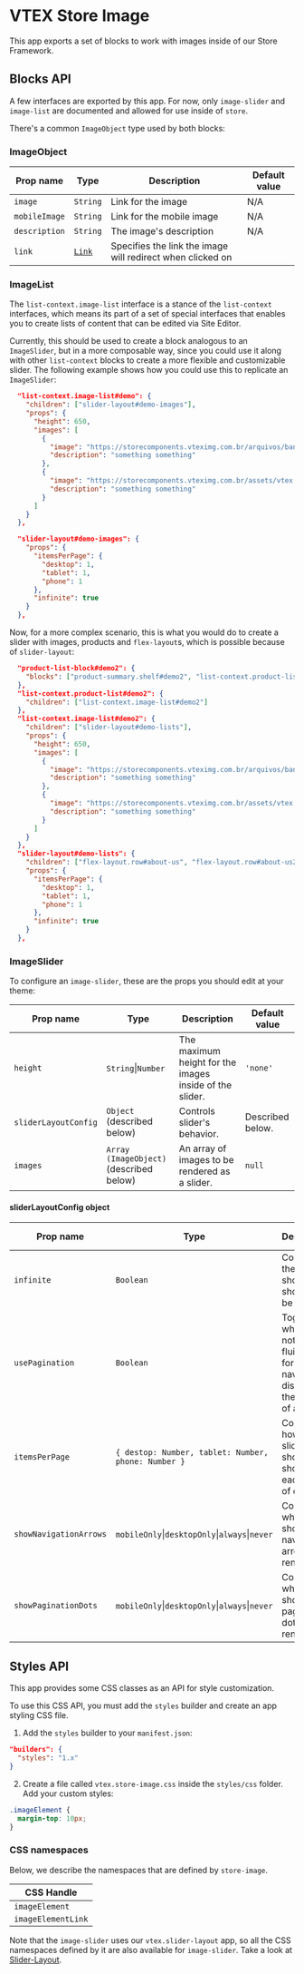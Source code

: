 # VTEX Store Image

This app exports a set of blocks to work with images inside of our Store Framework.

## Blocks API

A few interfaces are exported by this app. For now, only `image-slider` and `image-list` are documented and allowed for use inside of `store`.

There's a common `ImageObject` type used by both blocks:

### ImageObject

| Prop name     | Type                                                                                                                                | Description                                                | Default value |
| ------------- | ----------------------------------------------------------------------------------------------------------------------------------- | ---------------------------------------------------------- | ------------- |
| `image`       | `String`                                                                                                                            | Link for the image                                         | N/A           |
| `mobileImage` | `String`                                                                                                                            | Link for the mobile image                                  | N/A           |
| `description` | `String`                                                                                                                            | The image's description                                    | N/A           |
| `link`        | [`Link`](https://github.com/vtex-apps/native-types/blob/f63aeeb8f6e62f4a9aaec052a8be34973be7389b/pages/contentSchemas.json#L52-L74) | Specifies the link the image will redirect when clicked on |

### ImageList

The `list-context.image-list` interface is a stance of the `list-context` interfaces, which means its part of a set of special interfaces that enables you to create lists of content that can be edited via Site Editor.

Currently, this should be used to create a block analogous to an `ImageSlider`, but in a more composable way, since you could use it along with other `list-context` blocks to create a more flexible and customizable slider. The following example shows how you could use this to replicate an `ImageSlider`:

```json
  "list-context.image-list#demo": {
    "children": ["slider-layout#demo-images"],
    "props": {
      "height": 650,
      "images": [
        {
          "image": "https://storecomponents.vteximg.com.br/arquivos/banner-infocard2.png",
          "description": "something something"
        },
        {
          "image": "https://storecomponents.vteximg.com.br/assets/vtex.file-manager-graphql/images/Group%207%20(1)%20(1)%20(1)%20(1)%20(1)___c6b3ed853fb16a08b265753b50e0c57a.png",
          "description": "something something"
        }
      ]
    }
  },

  "slider-layout#demo-images": {
    "props": {
      "itemsPerPage": {
        "desktop": 1,
        "tablet": 1,
        "phone": 1
      },
      "infinite": true
    }
  },
```

Now, for a more complex scenario, this is what you would do to create a slider with images, products and `flex-layout`s, which is possible because of `slider-layout`:

```json
  "product-list-block#demo2": {
    "blocks": ["product-summary.shelf#demo2", "list-context.product-list#demo2"]
  },
  "list-context.product-list#demo2": {
    "children": ["list-context.image-list#demo2"]
  },
  "list-context.image-list#demo2": {
    "children": ["slider-layout#demo-lists"],
    "props": {
      "height": 650,
      "images": [
        {
          "image": "https://storecomponents.vteximg.com.br/arquivos/banner-infocard2.png",
          "description": "something something"
        },
        {
          "image": "https://storecomponents.vteximg.com.br/assets/vtex.file-manager-graphql/images/Group%207%20(1)%20(1)%20(1)%20(1)%20(1)___c6b3ed853fb16a08b265753b50e0c57a.png",
          "description": "something something"
        }
      ]
    }
  },
  "slider-layout#demo-lists": {
    "children": ["flex-layout.row#about-us", "flex-layout.row#about-us2"],
    "props": {
      "itemsPerPage": {
        "desktop": 1,
        "tablet": 1,
        "phone": 1
      },
      "infinite": true
    }
  },
```

### ImageSlider

To configure an `image-slider`, these are the props you should edit at your theme:

| Prop name            | Type                                    | Description                                             | Default value    |
| -------------------- | --------------------------------------- | ------------------------------------------------------- | ---------------- |
| `height`             | `String`&#124;`Number`                  | The maximum height for the images inside of the slider. | `'none'`         |
| `sliderLayoutConfig` | `Object` (described below)              | Controls slider's behavior.                             | Described below. |
| `images`             | `Array (ImageObject)` (described below) | An array of images to be rendered as a slider.          | `null`           |

#### sliderLayoutConfig object

| Prop name              | Type                                                       | Description                                                                                    | Default value                        |
| ---------------------- | ---------------------------------------------------------- | ---------------------------------------------------------------------------------------------- | ------------------------------------ |
| `infinite`             | `Boolean`                                                  | Controls if the slider should or should not be infinite.                                       | `true`                               |
| `usePagination`        | `Boolean`                                                  | Toggles whether or not to use a fluid scroll for navigation, disabling the notion of a "page". | `true`                               |
| `itemsPerPage`         | `{ destop: Number, tablet: Number, phone: Number }`        | Controls how many slides should be shown on each type of device.                               | `{ destop: 1, tablet: 1, phone: 1 }` |
| `showNavigationArrows` | `mobileOnly`&#124;`desktopOnly`&#124;`always`&#124;`never` | Controls when should navigation arrows be rendered.                                            | `'always'`                           |
| `showPaginationDots`   | `mobileOnly`&#124;`desktopOnly`&#124;`always`&#124;`never` | Controls when should pagination dots be rendered.                                              | `'always'`                           |


## Styles API

This app provides some CSS classes as an API for style customization.

To use this CSS API, you must add the `styles` builder and create an app styling CSS file.

1. Add the `styles` builder to your `manifest.json`:

```json
"builders": {
  "styles": "1.x"
}
```

2. Create a file called `vtex.store-image.css` inside the `styles/css` folder. Add your custom styles:

```css
.imageElement {
  margin-top: 10px;
}
```

### CSS namespaces

Below, we describe the namespaces that are defined by `store-image`.

| CSS Handle         |
| ------------------ |
| `imageElement`     |
| `imageElementLink` |

Note that the `image-slider` uses our `vtex.slider-layout` app, so all the CSS namespaces defined by it are also available for `image-slider`. Take a look at [Slider-Layout](https://vtex.io/docs/app/vtex.slider-layout).
